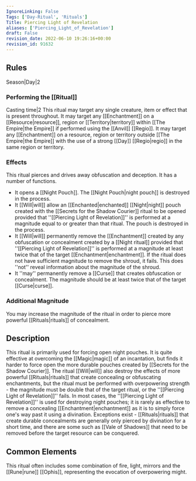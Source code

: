 ```yaml
---
IgnoreLinking: False
Tags: ['Day-Ritual', 'Rituals']
Title: Piercing Light of Revelation
aliases: ['Piercing_Light_of_Revelation']
draft: False
revision_date: 2022-06-10 19:26:16+00:00
revision_id: 91632
---
```


## Rules
Season|Day|2
### Performing the [[Ritual]]
Casting time|2 This ritual may target any single creature, item or effect that is present throughout. It may target any [[Enchantment]] on a [[Resource|resource]], region or [[Territory|territory]] within [[The Empire|the Empire]] if performed using the [[Anvil]] [[Regio]]. It may target any [[Enchantment]] on a resource, region or territory outside [[The Empire|the Empire]] with the use of a strong [[Day]] [[Regio|regio]] in the same region or territory.
### Effects
This ritual pierces and drives away obfuscation and deception. It has a number of functions.
* It opens a [[Night Pouch]]. The [[Night Pouch|night pouch]] is destroyed in the process.
* It [[Will|will]] allow an [[Enchanted|enchanted]] [[Night|night]] pouch created with the [[Secrets for the Shadow Courier]] ritual to be opened provided that ''[[Piercing Light of Revelation]]'' is performed at a magnitude equal to or greater than that ritual. The pouch is destroyed in the process.
* It [[Will|will]] permanently remove the [[Enchantment]] created by any obfuscation or concealment created by a [[Night ritual]] provided that ''[[Piercing Light of Revelation]]'' is performed at a magnitude at least twice that of the target [[Enchantment|enchantment]]. If the ritual does not have sufficient magnitude to remove the shroud, it fails. This does ''not'' reveal information about the magnitude of the shroud.
* It ''may'' permanently remove a [[Curse]] that creates obfuscation or concealment. The magnitude should be at least twice that of the target [[Curse|curse]].
### Additional Magnitude
You may increase the magnitude of the ritual in order to pierce more powerful [[Rituals|rituals]] of concealment.
## Description
This ritual is primarily used for forcing open night pouches. It is quite effective at overcoming the [[Magic|magic]] of an incantation, but finds it harder to force open the more durable pouches created by [[Secrets for the Shadow Courier]]. The ritual [[Will|will]] also destroy the effects of more powerful [[Rituals|rituals]] that create concealing or obfuscating enchantments, but the ritual must be performed with overpowering strength - the magnitude must be double that of the target ritual, or the ''[[Piercing Light of Revelation]]'' fails. 
In most cases, the ''[[Piercing Light of Revelation]]'' is used for destroying night pouches; it is rarely as effective to remove a concealing [[Enchantment|enchantment]] as it is to simply force one's way past it using a divination. Exceptions exist - [[Rituals|rituals]] that create durable concealments are generally only pierced by divination for a short time, and there are some such as [[Vale of Shadows]] that need to be removed before the target resource can be conquered.
## Common Elements
This ritual often includes some combination of fire, light, mirrors and the [[Rune|rune]] [[Ophis]], representing the evocation of overpowering might.